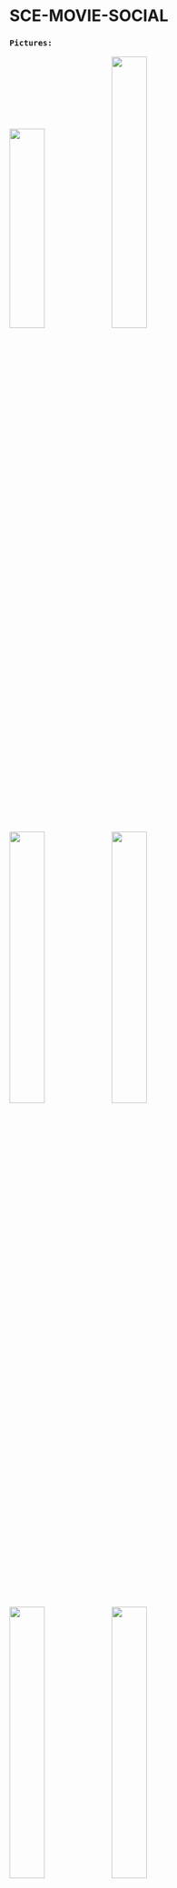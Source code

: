 # SCE-MOVIE-SOCIAL

### `Pictures:`

<img src="https://github.com/BS-PMC-2023/BS-PMC-2023-Team23/assets/93651794/e00a4ba1-eea0-42cf-b20c-4f31f48a22bd" width="35%" height="30%"  ></img> 
<img src="https://github.com/BS-PMC-2023/BS-PMC-2023-Team23/assets/93651794/07bbf6c6-8312-4a3b-97ea-689038c7e7ee" width="35%" height="35%"  ></img> 
<img src="https://github.com/BS-PMC-2023/BS-PMC-2023-Team23/assets/93651794/1d6a78ca-0e8b-4ef0-8baa-676258f21af7" width="35%" height="35%"  ></img> 
<img src="https://github.com/BS-PMC-2023/BS-PMC-2023-Team23/assets/93651794/dbd0e3b4-2c4d-46e3-b670-d696636b11ef" width="35%" height="35%"  ></img> 
<img src="https://github.com/BS-PMC-2023/BS-PMC-2023-Team23/assets/93651794/d88e9c7f-92d4-45af-9be3-2f0d867d8150" width="35%" height="35%"  ></img> 
<img src="https://github.com/BS-PMC-2023/BS-PMC-2023-Team23/assets/93651794/a79e0f1d-9016-494d-9d21-baf76fb95552" width="35%" height="35%"  ></img> 

## Description

SCE-MOVIE-SOCIAL is a web application that allows students of SCE - Shamoon College of Engineering to discover and interact with movies and TV series. It is built using React and utilizes the TMDB API for fetching movie and series data. The Firebase platform is used as the backend and database solution.

The app provides features such as User authentication and profile management, Search for movies and TV series, Viewing detailed information about movies/series,Create and manage a watchlist, Rate and review movies/series and more. It aims to provide a social platform for movie enthusiasts among the students of SCE to share their thoughts and discover new content.

This README provides information on how to set up the project locally, as well as important dependencies and commands.

## Technologies Used

- React.js
- Context
- Node.js
- Axios
- Firebase (Database)
- TMDB API
- Jira
- Jenkins
- netlify

## Demo

A live demo of the application will be available soon.

## Installation

1. Clone the repository:

       git clone https://github.com/BS-PMC-2023/BS-PMC-2023-Team23.git
   
2. Install the dependencies:

       yarn install   

3. Start the development server:

       yarn start
  
4. Open the app in your browser:

       Open http://localhost:3000 to view it in the browser.
   
## Tests
The project includes a comprehensive test suite consisting of 158 unit and integration tests. The tests cover various components, actions, reducers, and API integrations. They ensure the functionality and stability of the application across different scenarios. To run the tests, use the following command:

       yarn test   
   
   
   
Feel free to contact our team :)
# BS-PMC-2023-Team23
